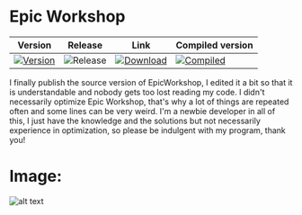 # Epic Workshop


| Version | Release | Link | Compiled version |
|-|-|-|-|
| [![Version](https://img.shields.io/badge/0.0.6-purple?style=flat-square)](https://github.com/Naaikho/epicworkshop-compiled/releases) | ![Release](https://img.shields.io/badge/Release-07.01.2021-white.svg) | [![Download](https://img.shields.io/badge/Download-blue?style=flat-square)](https://github.com/Naaikho/epicworkshop-compiled/archive/0.0.6.zip) | [![Compiled](https://img.shields.io/badge/Compiled-0.0.6-red.svg)](https://github.com/Naaikho/epicworkshop-compiled) |

I finally publish the source version of EpicWorkshop, I edited it a bit so that it is understandable and nobody gets too lost reading my code.
I didn't necessarily optimize Epic Workshop, that's why a lot of things are repeated often and some lines can be very weird.
I'm a newbie developer in all of this, I just have the knowledge and the solutions but not necessarily experience in optimization, so please be indulgent with my program,
thank you!

# Image:

![alt text](https://user-images.githubusercontent.com/62458713/103048507-1d59db00-458f-11eb-86d7-8c278df25c82.png)
